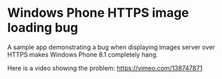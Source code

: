 # Windows Phone HTTPS image loading bug
A sample app demonstrating a bug when displaying images server over HTTPS makes Windows Phone 8.1 completely hang.

Here is a video showing the problem: https://vimeo.com/138747871
